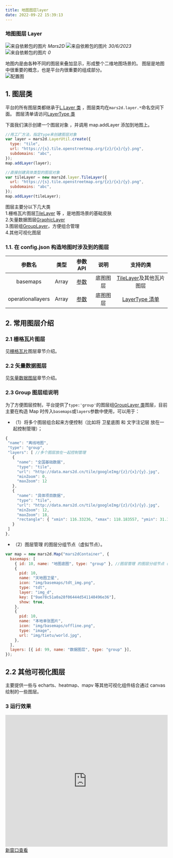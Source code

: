 ```yaml
---
title: 地图图层layer
date: 2022-09-22 15:39:13
---
```


<h3> 地图图层 Layer </h3>

<img class='images' src="../public/icon/yonghu.svg" alt="来自依赖包的图片">
<i class='text'>Mars2D</i>
<img class='imagess' src="../public/icon/shijian.svg" alt="来自依赖包的图片">
<i class='text'>30/6/2023</i>
<img class='imagess' src="../public/icon/liulan.svg" alt="来自依赖包的图片">
<i class='text'>0</i>

地图内是由各种不同的图层来叠加显示，形成整个二维地图场景的。 图层是地图中很重要的概念，也是平台内很重要的组成部分。<br />
![配置图][1]

## 1. 图层类

平台的所有图层类都继承于[L.Layer 类](http://mars2d.cn/api/leaflet/reference_cn.html#layer) ，图层类均在`mars2d.layer.*`命名空间下面。 图层清单请访问[LayerType 类](http://mars2d.cn/api/global.html#LayerType)

下面我们演示创建一个图层对象 ，并调用 map.addLayer 添加到地图上。

```js
//用工厂方法，指定type来创建图层对象
var layer = mars2d.LayerUtil.create({
  type: "tile",
  url: "https://{s}.tile.openstreetmap.org/{z}/{x}/{y}.png",
  subdomains: "abc",
});
map.addLayer(layer);

//直接创建具体类型的图层对象
var tileLayer = new mars2d.layer.TileLayer({
  url: "https://{s}.tile.openstreetmap.org/{z}/{x}/{y}.png",
  subdomains: "abc",
});
map.addLayer(tileLayer);
```

图层主要分以下几大类 <br /> 1.栅格瓦片图层[TileLayer](http://mars2d.cn/api/TileLayer.html) 等 ，是地图场景的基础皮肤 <br /> 2.矢量数据图层[GraphicLayer](http://mars2d.cn/api/GraphicLayer.html) <br /> 3.图层组[GroupLayer](http://mars2d.cn/api/GroupLayer.html)，方便组合管理<br /> 4.其他可视化图层

### 1.1. 在 config.json 构造地图时涉及到的图层

|      参数名       | 类型  |                       参数 API                        |   说明   |                            支持的类                            |
| :---------------: | :---: | :---------------------------------------------------: | :------: | :------------------------------------------------------------: |
|     basemaps      | Array | [参数](http://mars2d.cn/api/Map.html#.basemapOptions) | 底图图层 | [TileLayer](http://mars2d.cn/api/TileLayer.html)及其他瓦片图层 |
| operationallayers | Array |  [参数](http://mars2d.cn/api/Map.html#.layerOptions)  | 底图图层 |  [LayerType 清单](http://mars2d.cn/api/global.html#LayerType)  |

## 2. 常用图层介绍

### 2.1 栅格瓦片图层

见[栅格瓦片](/mapKnow/tileLayer.md)图层章节介绍。

### 2.2 矢量数据图层

见[矢量数据图层](/mapKnow/graphicLayer.md)章节介绍。

### 2.3 Group 图层组说明

为了方便图层控制，平台提供了`type:'group'`的图层组[GroupLayer 类](http://mars2d.cn/api/GroupLayer.html)图层，目前主要在构造 Map 时传入`basemaps`或`layers`参数中使用，可以用于：

- （1）将多个图层组合起来方便控制（比如将 卫星底图 和 文字注记层 放在一起控制管理）；

```js
{
 "name": "离线地图",
 "type": "group",
 "layers": [ //多个图层放在一起控制管理
   {
     "name": "全国基础数据",
     "type": "tile",
     "url": "http://data.mars2d.cn/tile/googleImg/{z}/{x}/{y}.jpg",
     "minZoom": 0,
     "maxZoom": 12
   },
   {
     "name": "具体项目数据",
     "type": "tile",
     "url": "http://data.mars2d.cn/tile/googleImg/{z}/{x}/{y}.jpg",
     "minZoom": 12,
     "maxZoom": 18,
     "rectangle": { "xmin": 116.33236, "xmax": 118.183557, "ymin": 31.143784, "ymax": 32.565035 }
   }
 ]
},
```

- （2）图层管理 的图层分组节点（虚拟节点）。

```js
var map = new mars2d.Map("mars2dContainer", {
  basemaps: [
    { id: 10, name: "地图底图", type: "group" }, //图层管理 的图层分组节点（虚拟节点）
    {
      pid: 10,
      name: "天地图卫星",
      icon: "img/basemaps/tdt_img.png",
      type: "tdt",
      layer: "img_d",
      key: ["9ae78c51a0a28f06444d541148496e36"],
      show: true,
    },
    {
      pid: 10,
      name: "本地单张图片",
      icon: "img/basemaps/offline.png",
      type: "image",
      url: "img/tietu/world.jpg",
    },
  ],
  layers: [{ id: 99, name: "数据图层", type: "group" }],
});
```

## 2.2 其他可视化图层

主要提供一些与 echarts、heatmap、mapv 等其他可视化组件结合通过 canvas 绘制的一些图层。

### 3 运行效果

<div style="height:410px;position:relative;" data-v-627b1480><iframe height="100%" width="100%" scrolling="yes" title="mars2d" src="http://mars2d.cn/editor-vue.html?id=layer-tile/manage/layers&amp;full=1" frameborder="no" loading="lazy" allowtransparency="true" allowfullscreen="allowfullscreen" data-v-627b1480></iframe><a class="toSee" href="http://mars2d.cn/editor-vue.html?id=layer-tile/manage/layers&code=1" target="_blank">新窗口查看</a></div>

[1]: ../public/image/map-layer.jpg
